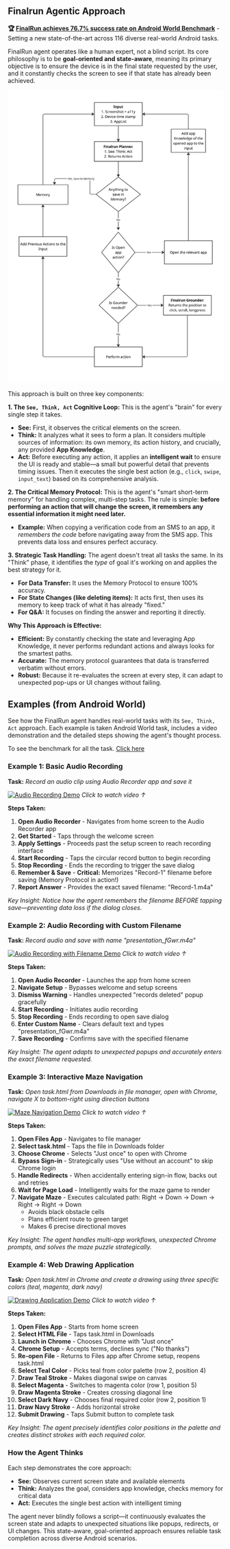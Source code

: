 ## Finalrun Agentic Approach

**🏆 [FinalRun achieves 76.7% success rate on Android World Benchmark](https://finalrun.app/benchmark/)** - Setting a new state-of-the-art across 116 diverse real-world Android tasks.

FinalRun agent operates like a human expert, not a blind script. Its core philosophy is to be **goal-oriented and state-aware**, meaning its primary objective is to ensure the device is in the final state requested by the user, and it constantly checks the screen to see if that state has already been achieved.

![Approach Diagram](images/approach-diagram.png)

This approach is built on three key components:

**1. The `See, Think, Act` Cognitive Loop:**
This is the agent's "brain" for every single step it takes.
*   **See:** First, it observes the critical elements on the screen.
*   **Think:** It analyzes what it sees to form a plan. It considers multiple sources of information: its own memory, its action history, and crucially, any provided **App Knowledge**.
*   **Act:** Before executing any action, it applies an **intelligent wait** to ensure the UI is ready and stable—a small but powerful detail that prevents timing issues. Then it executes the single best action (e.g., `click`, `swipe`, `input_text`) based on its comprehensive analysis.

**2. The Critical Memory Protocol:**
This is the agent's "smart short-term memory" for handling complex, multi-step tasks. The rule is simple: **before performing an action that will change the screen, it remembers any essential information it might need later.**
*   **Example:** When copying a verification code from an SMS to an app, it *remembers the code* before navigating away from the SMS app. This prevents data loss and ensures perfect accuracy.

**3. Strategic Task Handling:**
The agent doesn't treat all tasks the same. In its "Think" phase, it identifies the *type* of goal it's working on and applies the best strategy for it.
*   **For Data Transfer:** It uses the Memory Protocol to ensure 100% accuracy.
*   **For State Changes (like deleting items):** It acts first, then uses its memory to keep track of what it has already "fixed."
*   **For Q&A:** It focuses on finding the answer and reporting it directly.

**Why This Approach is Effective:**

*   **Efficient:** By constantly checking the state and leveraging App Knowledge, it never performs redundant actions and always looks for the smartest paths.
*   **Accurate:** The memory protocol guarantees that data is transferred verbatim without errors.
*   **Robust:** Because it re-evaluates the screen at every step, it can adapt to unexpected pop-ups or UI changes without failing.

## Examples (from Android World)

See how the FinalRun agent handles real-world tasks with its `See, Think, Act` approach. Each example is taken Android World task, includes a video demonstration and the detailed steps showing the agent's thought process.

To see the benchmark for all the task. [Click here](https://finalrun.app/benchmark/)

### Example 1: Basic Audio Recording
**Task:** *Record an audio clip using Audio Recorder app and save it*  

[![Audio Recording Demo](https://img.youtube.com/vi/5_8AqMNNfeE/maxresdefault.jpg)](https://youtube.com/shorts/5_8AqMNNfeE)
*Click to watch video ↑*

**Steps Taken:**
1. **Open Audio Recorder** - Navigates from home screen to the Audio Recorder app
2. **Get Started** - Taps through the welcome screen 
3. **Apply Settings** - Proceeds past the setup screen to reach recording interface
4. **Start Recording** - Taps the circular record button to begin recording
5. **Stop Recording** - Ends the recording to trigger the save dialog
6. **Remember & Save** - **Critical:** Memorizes "Record-1" filename before saving (Memory Protocol in action!)
7. **Report Answer** - Provides the exact saved filename: "Record-1.m4a"

*Key Insight: Notice how the agent remembers the filename BEFORE tapping save—preventing data loss if the dialog closes.*

### Example 2: Audio Recording with Custom Filename  
**Task:** *Record audio and save with name "presentation_fGwr.m4a"*  

[![Audio Recording with Filename Demo](https://img.youtube.com/vi/yfeBs6kscWk/maxresdefault.jpg)](https://youtube.com/shorts/yfeBs6kscWk)
*Click to watch video ↑*

**Steps Taken:**
1. **Open Audio Recorder** - Launches the app from home screen
2. **Navigate Setup** - Bypasses welcome and setup screens
3. **Dismiss Warning** - Handles unexpected "records deleted" popup gracefully
4. **Start Recording** - Initiates audio recording
5. **Stop Recording** - Ends recording to open save dialog
6. **Enter Custom Name** - Clears default text and types "presentation_fGwr.m4a"
7. **Save Recording** - Confirms save with the specified filename

*Key Insight: The agent adapts to unexpected popups and accurately enters the exact filename requested.*

### Example 3: Interactive Maze Navigation
**Task:** *Open task.html from Downloads in file manager, open with Chrome, navigate X to bottom-right using direction buttons*  

[![Maze Navigation Demo](https://img.youtube.com/vi/v2h56d610lo/maxresdefault.jpg)](https://youtube.com/shorts/v2h56d610lo)
*Click to watch video ↑*

**Steps Taken:**
1. **Open Files App** - Navigates to file manager
2. **Select task.html** - Taps the file in Downloads folder
3. **Choose Chrome** - Selects "Just once" to open with Chrome
4. **Bypass Sign-in** - Strategically uses "Use without an account" to skip Chrome login
5. **Handle Redirects** - When accidentally entering sign-in flow, backs out and retries
6. **Wait for Page Load** - Intelligently waits for the maze game to render
7. **Navigate Maze** - Executes calculated path: Right → Down → Down → Right → Right → Down
   - Avoids black obstacle cells
   - Plans efficient route to green target
   - Makes 6 precise directional moves

*Key Insight: The agent handles multi-app workflows, unexpected Chrome prompts, and solves the maze puzzle strategically.*

### Example 4: Web Drawing Application
**Task:** *Open task.html in Chrome and create a drawing using three specific colors (teal, magenta, dark navy)*  

[![Drawing Application Demo](https://img.youtube.com/vi/aBSY6TkFlgM/maxresdefault.jpg)](https://youtube.com/shorts/aBSY6TkFlgM)
*Click to watch video ↑*

**Steps Taken:**
1. **Open Files App** - Starts from home screen
2. **Select HTML File** - Taps task.html in Downloads
3. **Launch in Chrome** - Chooses Chrome with "Just once"
4. **Chrome Setup** - Accepts terms, declines sync ("No thanks")
5. **Re-open File** - Returns to Files app after Chrome setup, reopens task.html
6. **Select Teal Color** - Picks teal from color palette (row 2, position 4)
7. **Draw Teal Stroke** - Makes diagonal swipe on canvas
8. **Select Magenta** - Switches to magenta color (row 1, position 5)
9. **Draw Magenta Stroke** - Creates crossing diagonal line
10. **Select Dark Navy** - Chooses final required color (row 2, position 1)
11. **Draw Navy Stroke** - Adds horizontal stroke
12. **Submit Drawing** - Taps Submit button to complete task

*Key Insight: The agent precisely identifies color positions in the palette and creates distinct strokes with each required color.*

### How the Agent Thinks

Each step demonstrates the core approach:
- **See:** Observes current screen state and available elements
- **Think:** Analyzes the goal, considers app knowledge, checks memory for critical data
- **Act:** Executes the single best action with intelligent timing

The agent never blindly follows a script—it continuously evaluates the screen state and adapts to unexpected situations like popups, redirects, or UI changes. This state-aware, goal-oriented approach ensures reliable task completion across diverse Android scenarios.
